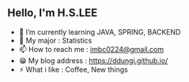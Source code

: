 ## Hello, I'm H.S.LEE 

- 🌱 I’m currently learning JAVA, SPRING, BACKEND
- 🤔 My major : Statistics
- 📫 How to reach me : imbc0224@gmail.com
- 😁 My blog address : https://ddungi.github.io/
- ⚡ What i like :  Coffee, New things

<!-- - 👯 I’m looking to collaborate on ... -->
<!-- - 🤔 I’m looking for help with ... -->
<!-- - 💬 Ask me about ... -->
<!-- 🔭 I’m currently working on ...-->
<!-- - 😄 Pronouns: ... -->
 
